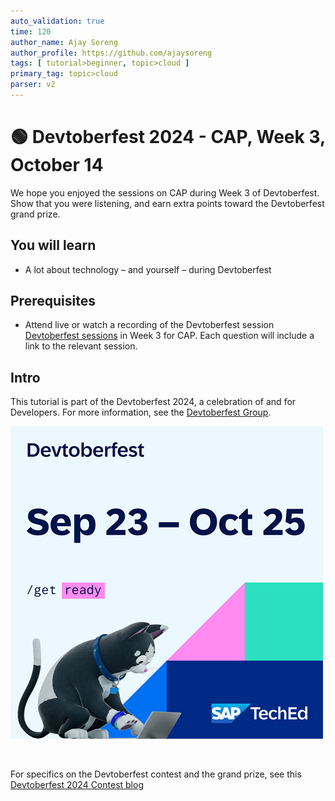 ```yaml
---
auto_validation: true
time: 120
author_name: Ajay Soreng
author_profile: https://github.com/ajaysoreng
tags: [ tutorial>beginner, topic>cloud ]
primary_tag: topic>cloud
parser: v2
---
```


# 🟢 Devtoberfest 2024 - CAP, Week 3, October 14 
<!-- description --> We hope you enjoyed the sessions on CAP during Week 3 of Devtoberfest. Show that you were listening, and earn extra points toward the Devtoberfest grand prize. 
 
## You will learn
- A lot about technology – and yourself – during Devtoberfest

## Prerequisites
- Attend live or watch a recording of the Devtoberfest session [Devtoberfest sessions](https://community.sap.com/t5/devtoberfest/eb-p/devtoberfest-events) in Week 3 for CAP. Each question will include a link to the relevant session. 


## Intro
This tutorial is part of the Devtoberfest 2024, a celebration of and for Developers. For more information, see the [Devtoberfest Group](https://groups.community.sap.com/t5/devtoberfest/gh-p/Devtoberfest).

![Devtoberfest](promo-image-kasimir-square.png)

&nbsp;

For specifics on the Devtoberfest contest and the grand prize, see this [Devtoberfest 2024 Contest blog](https://community.sap.com/t5/devtoberfest-blog-posts/devtoberfest-2024-contest/ba-p/13781593)

&nbsp;
<!-- 
### Question 1 

Attend live or watch a recording of [🟢 How to build a CAP plugin with Node.js)](https://community.sap.com/t5/devtoberfest/how-to-build-a-cap-plugin-with-node-js/ec-p/13856124#M723). 

<iframe width="560" height="315" src="https://www.youtube.com/embed/shan8I_MtkE" frameborder="0" allowfullscreen></iframe>

### Question 2 

Attend live or watch a recording of [🟢 Transforming legacy code to CAP with the help of GenAI)](https://community.sap.com/t5/devtoberfest/transforming-legacy-code-to-cap-with-the-help-of-genai/ec-p/13856128#M724). 

<iframe width="560" height="315" src="https://www.youtube.com/embed/O-0A4oijQpk" frameborder="0" allowfullscreen></iframe>

### Question 3 

Attend live or watch a recording of [🟢 Streamlining GenAI Development: A Developer's Guide to CAP LLM Plugin Mastery)](https://community.sap.com/t5/devtoberfest/streamlining-genai-development-a-developer-s-guide-to-cap-llm-plugin/ec-p/13856136#M725). 

<iframe width="560" height="315" src="https://www.youtube.com/embed/SHW5TIx_HBg" frameborder="0" allowfullscreen></iframe>


 -->